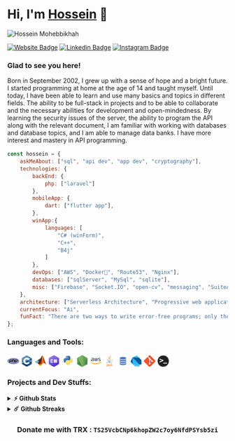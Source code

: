 # Hi, I'm [Hossein](https://github.com/HosseinMohebbikhah) 👋

<img src="https://themohebbikhah.ir/img/github/1.png" alt="Hossein Mohebbikhah">

[![Website Badge](https://img.shields.io/badge/-Website-4f4e53?style=flat-square&logo=internetexplorer&logoColor=white)](https://themohebbikhah.ir)
[![Linkedin Badge](https://img.shields.io/badge/-LinkedIn-0e76a8?style=flat-square&logo=Linkedin&logoColor=white)](https://www.linkedin.com/in/themohebbikhah/)
[![Instagram Badge](https://img.shields.io/badge/-Instagram-e4405f?style=flat-square&logo=Instagram&logoColor=white)](https://www.instagram.com/themohebbikhah/)


### Glad to see you here!

Born in September 2002, I grew up with a sense of hope and a bright future.
I started programming at home at the age of 14 and taught myself.
Until today, I have been able to learn and use many basics and topics in different fields. The ability to be full-stack in projects and to be able to collaborate and the necessary abilities for development and open-mindedness.
By learning the security issues of the server, the ability to program the API along with the relevant document, I am familiar with working with databases and database topics, and I am able to manage data banks.
I have more interest and mastery in API programming.


```javascript
const hossein = {
    askMeAbout: ["sql", "api dev", "app dev", "cryptography"],
    technologies: {
        backEnd: {
            php: ["laravel"]
        },
        mobileApp: {
            dart: ["flutter app"],
        },
        winApp:{
            languages: [
                "C# (winForm)",
                "C++",
                "B4j"
            ]
        },
        devOps: ["AWS", "Docker🐳", "Route53", "Nginx"],
        databases: ["sqlServer", "MySql", "sqlite"],
        misc: ["Firebase", "Socket.IO", "open-cv", "messaging", "SuiteApp"]
    },
    architecture: ["Serverless Architecture", "Progressive web applications", "Single page applications"],
    currentFocus: "Ai",
    funFact: "There are two ways to write error-free programs; only the third one works"
};
```

### Languages and Tools:

<code><img height="27" src="https://raw.githubusercontent.com/github/explore/80688e429a7d4ef2fca1e82350fe8e3517d3494d/topics/php/php.png" alt="php"></code>
<code><img height="27" src="https://raw.githubusercontent.com/github/explore/80688e429a7d4ef2fca1e82350fe8e3517d3494d/topics/cpp/cpp.png" alt="cpp"></code>
<code><img height="27" src="https://raw.githubusercontent.com/github/explore/80688e429a7d4ef2fca1e82350fe8e3517d3494d/topics/matlab/matlab.png" alt="php"></code>
<code><img height="27" src="https://raw.githubusercontent.com/github/explore/80688e429a7d4ef2fca1e82350fe8e3517d3494d/topics/csharp/csharp.png" alt="csharp"></code>
<code><img height="30" src="https://raw.githubusercontent.com/github/explore/80688e429a7d4ef2fca1e82350fe8e3517d3494d/topics/python/python.png" alt="python"></code>
<code><img height="27" src="https://raw.githubusercontent.com/github/explore/80688e429a7d4ef2fca1e82350fe8e3517d3494d/topics/nodejs/nodejs.png" alt="nodejs"></code>
<code><img height="27" src="https://raw.githubusercontent.com/github/explore/80688e429a7d4ef2fca1e82350fe8e3517d3494d/topics/aws/aws.png" alt="aws"></code>
<code><img height="27" src="https://raw.githubusercontent.com/github/explore/80688e429a7d4ef2fca1e82350fe8e3517d3494d/topics/java/java.png" alt="react"></code>
<code><img height="27" src="https://raw.githubusercontent.com/github/explore/80688e429a7d4ef2fca1e82350fe8e3517d3494d/topics/sql/sql.png" alt="sql"></code>
<code><img height="27" src="https://raw.githubusercontent.com/github/explore/80688e429a7d4ef2fca1e82350fe8e3517d3494d/topics/dart/dart.png" alt="dart"></code>
<code><img height="27" src="https://raw.githubusercontent.com/devicons/devicon/master/icons/git/git-original.svg" alt="git"></code>
<code><img height="27" src="https://raw.githubusercontent.com/github/explore/80688e429a7d4ef2fca1e82350fe8e3517d3494d/topics/terminal/terminal.png" alt="terminal"></code>


### Projects and Dev Stuffs:

<details>
  <summary><b>⚡ Github Stats</b></summary>

  <br />
  <img height="180em" src="https://github-readme-stats.vercel.app/api?username=HosseinMohebbikhah&show_icons=true&hide_border=true&&count_private=true&include_all_commits=true" />
  <img height="180em" src="https://github-readme-stats.vercel.app/api/top-langs/?username=HosseinMohebbikhah&exclude_repo=KNN-Image-Classification&show_icons=true&hide_border=true&layout=compact&langs_count=8"/>
</details>

<details>
  <summary><b>☄️ Github Streaks</b></summary>

  <br />
  <img height="180em" src="https://github-readme-streak-stats.herokuapp.com/?user=HosseinMohebbikhah&hide_border=true" />
</details>


<div align="center">

### Donate me with TRX : <code>TS25VcbCNp6khopZW2c7oy6NfdPSYsb5zi</code>

</div>
